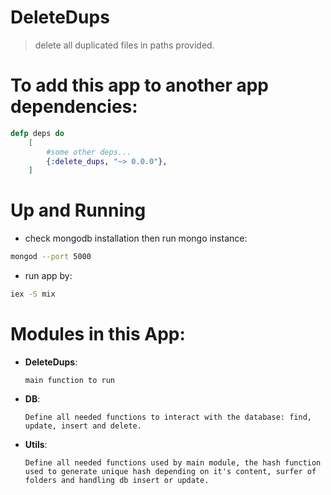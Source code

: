 # DeleteDups

> delete all duplicated files in paths provided.
 
# To add this app to another app dependencies:

```elixir
defp deps do
    [
        #some other deps...
        {:delete_dups, "~> 0.0.0"},
    ]
```

# Up and Running

- check mongodb installation then run mongo instance:
```bash
mongod --port 5000
```

- run app by:
```bash
iex -S mix
```

# Modules in this App:

- **DeleteDups**:

      main function to run

- **DB**:

      Define all needed functions to interact with the database: find, update, insert and delete.

- **Utils**:

      Define all needed functions used by main module, the hash function used to generate unique hash depending on it's content, surfer of folders and handling db insert or update.
